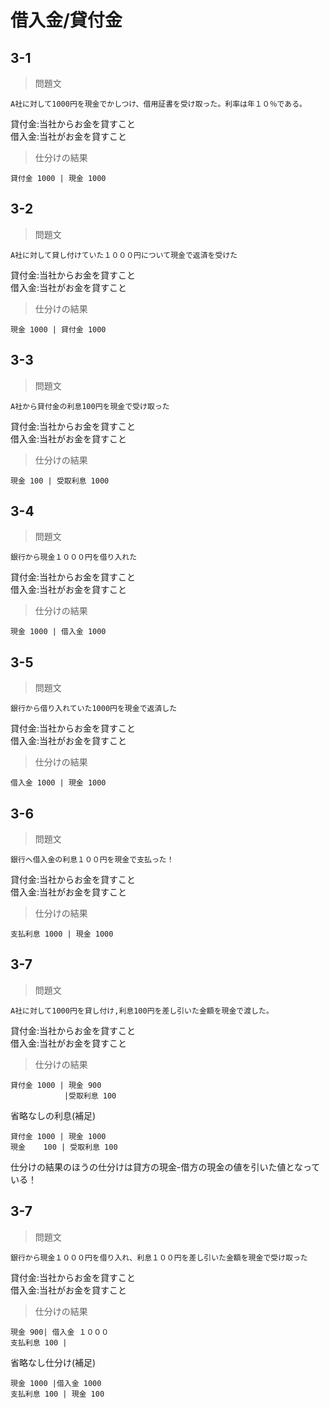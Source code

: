 # 借入金/貸付金

## 3-1
>問題文
```
A社に対して1000円を現金でかしつけ、借用証書を受け取った。利率は年１０％である。
```
貸付金:当社からお金を貸すこと  
借入金:当社がお金を貸すこと
> 仕分けの結果
```
貸付金 1000 | 現金 1000
```

## 3-2
>問題文
```
A社に対して貸し付けていた１０００円について現金で返済を受けた
```
貸付金:当社からお金を貸すこと  
借入金:当社がお金を貸すこと
> 仕分けの結果
```
現金 1000 | 貸付金 1000
```

## 3-3
>問題文
```
A社から貸付金の利息100円を現金で受け取った
```
貸付金:当社からお金を貸すこと  
借入金:当社がお金を貸すこと
> 仕分けの結果
```
現金 100 | 受取利息 1000
```
## 3-4
>問題文
```
銀行から現金１０００円を借り入れた
```
貸付金:当社からお金を貸すこと  
借入金:当社がお金を貸すこと
> 仕分けの結果
```
現金 1000 | 借入金 1000
```

## 3-5
>問題文
```
銀行から借り入れていた1000円を現金で返済した
```
貸付金:当社からお金を貸すこと  
借入金:当社がお金を貸すこと
> 仕分けの結果
```
借入金 1000 | 現金 1000
```

## 3-6
>問題文
```
銀行へ借入金の利息１００円を現金で支払った！
```
貸付金:当社からお金を貸すこと  
借入金:当社がお金を貸すこと
> 仕分けの結果
```
支払利息 1000 | 現金 1000
```

## 3-7
>問題文
```
A社に対して1000円を貸し付け,利息100円を差し引いた金額を現金で渡した。
```
貸付金:当社からお金を貸すこと  
借入金:当社がお金を貸すこと
> 仕分けの結果
```
貸付金 1000 | 現金 900
            |受取利息 100
```
省略なしの利息(補足)
```
貸付金 1000 | 現金 1000
現金    100 | 受取利息 100
```
仕分けの結果のほうの仕分けは貸方の現金-借方の現金の値を引いた値となっている！

## 3-7
>問題文
```
銀行から現金１０００円を借り入れ、利息１００円を差し引いた金額を現金で受け取った
```
貸付金:当社からお金を貸すこと  
借入金:当社がお金を貸すこと
> 仕分けの結果
```
現金 900| 借入金 １０００
支払利息 100 |
```
省略なし仕分け(補足)
```
現金 1000 |借入金 1000
支払利息 100 | 現金 100
```

